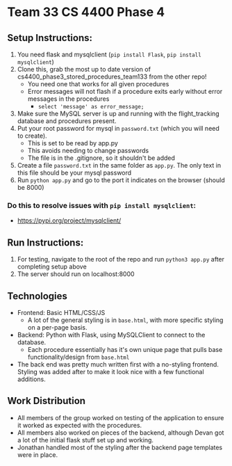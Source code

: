 # Team 33 CS 4400 Phase 4

## Setup Instructions:
1) You need flask and mysqlclient (`pip install Flask`, `pip install mysqlclient`)
2) Clone this, grab the most up to date version of cs4400_phase3_stored_procedures_team133 from the other repo!
    - You need one that works for all given procedures
    - Error messages will not flash if a procedure exits early without error messages in the procedures
        - `select 'message' as error_message;`
3) Make sure the MySQL server is up and running with the flight_tracking database and procedures present.
4) Put your root password for mysql in `password.txt` (which you will need to create).
    - This is set to be read by app.py
    - This avoids needing to change passwords
    - The file is in the .gitignore, so it shouldn't be added
5) Create a file `password.txt` in the same folder as `app.py`. The only text in this file should be your mysql password
6) Run `python app.py` and go to the port it indicates on the browser (should be 8000)

### Do this to resolve issues with `pip install mysqlclient`:
- https://pypi.org/project/mysqlclient/

## Run Instructions:
1) For testing, navigate to the root of the repo and run `python3 app.py` after completing setup above
2) The server should run on localhost:8000

## Technologies
- Frontend: Basic HTML/CSS/JS
    - A lot of the general styling is in `base.html`, with more specific styling on a per-page basis.
- Backend: Python with Flask, using MySQLClient to connect to the database.
    - Each procedure essentially has it's own unique page that pulls base functionality/design from `base.html`
- The back end was pretty much written first with a no-styling frontend. Styling was added after to make it look nice with a few functional additions.

## Work Distribution
- All members of the group worked on testing of the application to ensure it worked as expected with the procedures.
- All members also worked on pieces of the backend, although Devan got a lot of the initial flask stuff set up and working.
- Jonathan handled most of the styling after the backend page templates were in place.